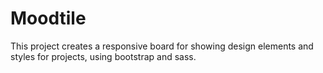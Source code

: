 # Moodtile #

This project creates a responsive board for showing design elements and styles for projects, using bootstrap and sass.
